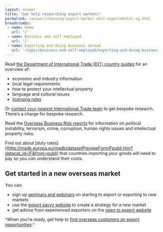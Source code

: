 ```yaml
---
layout: answer
title: "Get help researching export markets"
permalink: /answer/choosing-export-market-ukti-experimental-sg.html
breadcrumbs:
 - name: Home
   url: '/'
 - name: Business and self employed
   url: '/'
 - name: Exporting and doing business abroad
   url: '/topic/business-and-self-employed/exporting-and-doing-business-abroad.html'
---
```


Read [the Department of International Trade (DIT) country guides](https://www.gov.uk/government/collections/exporting-country-guides) for an overview of:

- economic and industry information
- local legal requirements
- how to protect your intellectual property
- language and cultural issues
- [licensing rules](http://madb.europa.eu/madb/datasetPreviewFormATpubli.htm?datacat_id=AT&from=publi)

Or [contact your nearest International Trade team](http://www.uktiofficefinder.ukti.gov.uk/contactSearch.html) to get bespoke research. There’s a charge for bespoke research.

Read the [Overseas Business Risk reports](https://www.gov.uk/government/collections/overseas-business-risk) for information on political instability, terrorism, crime, corruption, human rights issues and intellectual property risks. 

Find out about [duty rates]((http://madb.europa.eu/madb/datasetPreviewFormIFpubli.htm?datacat_id=IF&from=publi) that countries importing your goods will need to pay so you can understand their costs.

## Get started in a new overseas market

You can:

- sign up [seminars and webinars](https://www.events.ukti.gov.uk) on starting to export or exporting to new markets
- use the [export savvy website](https://www.exportsavvy.co.uk/plan/create-your-plan) to create a strategy for a new market
- get advice from experienced exporters on the [open to export website](http://opentoexport.com/) 

^When you’re ready, get help to [find overseas customers an export opportunities](/start/find-overseas-business-opportunities-experimental-sg.html).^
